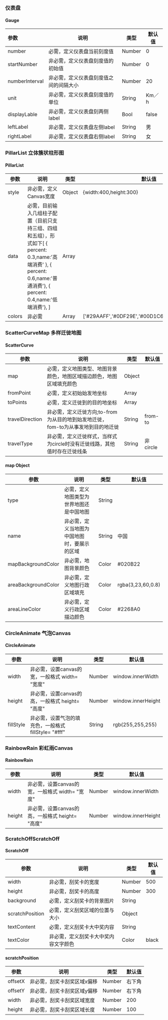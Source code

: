 ### 仪表盘

#### Gauge

| 参数             | 说明                  | 类型     | 默认值   |
| :------------- | ------------------- | ------ | ----- |
| number         | 必需，定义仪表盘当前刻度值       | Number | 0     |
| startNumber    | 非必需，定义仪表盘刻度值的初始值    | Number | 0     |
| numberInterval | 非必需，定义仪表盘刻度值之间的间隔大小 | Number | 20    |
| unit           | 非必需，定义仪表盘刻度值的单位     | String | Km／h  |
| displayLable   | 非必需，定义仪表盘刻两侧label   | Bool   | false |
| leftLabel      | 非必需，定义仪表盘左侧label    | String | 男     |
| rightLabel     | 非必需，定义仪表盘右侧label    | String | 女     |

### PillarList 立体簇状柱形图

#### PillarList

| 参数     | 说明                                       | 类型     | 默认值                                      |
| ------ | ---------------------------------------- | ------ | ---------------------------------------- |
| style  | 非必需，定义Canvas宽度                           | Object | {width:400,height:300}                   |
| data   | 必需，目前输入几组柱子配置（目前只支持三组、四组和五组），形式如下[ { percent: 0.3,name:'高端消费' }, { percent: 0.6,name:'普通消费'}, { percent: 0.4,name:'低端消费'}, ] | Array  |                                          |
| colors | 非必需                                      | Array  | ['#29AAFF','#0DF29E','#00D1C6','#ff0000','#00ff00'] |

### ScatterCurveMap 多样迁徙地图

#### ScatterCurve

| 参数              | 说明                                       | 类型     | 默认值     |
| --------------- | ---------------------------------------- | ------ | ------- |
| map             | 必需，定义地图类型、地图背景颜色，地图区域描边颜色，地图区域填充颜色       | Object |         |
| fromPoint       | 必需，定义初始始发地坐标                             | Array  |         |
| toPoints        | 必需，定义迁徙到的目的地坐标                           | Array  |         |
| travelDirection | 非必需，定义迁徙方向;to-from为从目的地到始发地迁徙，fom-to为从事发地到目的地迁徙 | String | from-to |
| travelType      | 非必需，定义迁徙样式，当样式为circle时没有迁徙线路，其他值时存在迁徙线条  | String | 非circle |

#### map Object

| 参数                  | 说明                     | 类型     | 默认值               |
| ------------------- | ---------------------- | ------ | ----------------- |
| type                | 必需，定义地图类型为世界地图还是中国地图   | String |                   |
| name                | 非必需，定义当地图为中国地图时，要展示的区域 | String | 中国                |
| mapBackgroundColor  | 非必需，地图背景颜色             | Color  | #020B22           |
| areaBackgroundColor | 非必需，定义地图行政区域填充         | Color  | rgba(3,23,60,0.8) |
| areaLineColor       | 非必需，定义行政区域描边颜色         | Color  | #2268A0           |

### CircleAnimate 气泡Canvas

#### CircleAnimate

| 参数        | 说明                                  | 类型     | 默认值                |
| --------- | ----------------------------------- | ------ | ------------------ |
| width     | 非必需，设置canvas的宽，一般格式 width= "宽度"     | Number | window.innerWidth  |
| height    | 非必需，设置canvas的高，一般格式 height= "高度"    | Number | window.innerHeight |
| fillStyle | 非必需，设置气泡的填充色，一般格式 fillStyle= "#fff" | String | rgb(255,255,255)   |

### RainbowRain 彩虹雨Canvas

#### RainbowRain

| 参数     | 说明                               | 类型     | 默认值                |
| ------ | -------------------------------- | ------ | ------------------ |
| width  | 非必需，设置canvas的宽，一般格式 width= "宽度"  | Number | window.innerWidth  |
| height | 非必需，设置canvas的高，一般格式 height= "高度" | Number | window.innerHeight |

### ScratchOffScratchOff

#### ScratchOff

| 参数              | 说明                 | 类型     | 默认值   |
| --------------- | ------------------ | ------ | ----- |
| width           | 非必需，刮奖卡的宽度         | Number | 500   |
| height          | 非必需，刮奖卡的高度         | Number | 300   |
| background      | 必需，定义刮奖卡的背景图片      | String |       |
| scratchPosition | 必需，定义刮奖区域的位置与大小    | Object |       |
| textContent     | 必需，定义刮奖卡大中奖内容      | String |       |
| textColor       | 非必需，定义刮奖卡大中奖内容文字颜色 | Color  | black |

#### scratchPosition

| 参数      | 说明             | 类型     | 默认值  |
| ------- | -------------- | ------ | ---- |
| offsetX | 非必需，刮奖卡刮奖区域x偏移 | Number | 右下角  |
| offsetY | 非必需，刮奖卡刮奖区域y偏移 | Number | 右下角  |
| width   | 非必需，刮奖卡刮奖区域宽度  | Number | 200  |
| height  | 非必需，刮奖卡刮奖区域长度  | Number | 100  |